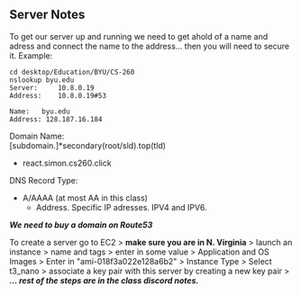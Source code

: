 ## Server Notes
To get our server up and running we need to get ahold of a name and adress and connect the name to the address... then you will need to secure it. 
Example:
```
cd desktop/Education/BYU/CS-260
nslookup byu.edu
Server:		10.8.0.19
Address:	10.8.0.19#53

Name:	byu.edu
Address: 128.187.16.184
```

Domain Name:  
[subdomain.]*secondary(root/sld).top(tld)
- react.simon.cs260.click

DNS Record Type:
- A/AAAA (at most AA in this class)
  - Address. Specific IP adresses. IPV4 and IPV6. 

***We need to buy a domain on Route53***

To create a server go to EC2 > **make sure you are in N. Virginia** > launch an instance > name and tags > enter in some value > Application and OS Images > Enter in "ami-018f3a022e128a6b2" > Instance Type > Select t3_nano > associate a key pair with this server by creating a new key pair > ***... rest of the steps are in the class discord notes.***  
